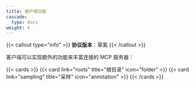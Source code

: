 ```yaml
---
title: 客户端功能
cascade:
  type: docs
weight: 4
---
```


{{< callout type="info" >}} **协议版本**：草案 {{< /callout >}}

客户端可以实现额外的功能来丰富连接的 MCP 服务器：

{{< cards >}} {{< card link="roots" title="根目录" icon="folder" >}}
{{< card link="sampling" title="采样" icon="annotation" >}} {{< /cards >}}
